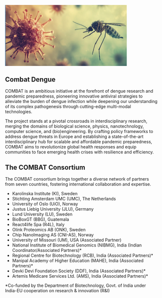 <img src="https://github.com/CombatDengue/.github/raw/main/profile/screen.png" alt="Logo" width="400">

## Combat Dengue
COMBAT is an ambitious initiative at the forefront of dengue research and pandemic preparedness, pioneering innovative antiviral strategies to alleviate the burden of dengue infection while deepening our understanding of its complex pathogenesis through cutting-edge multi-modal technologies.

The project stands at a pivotal crossroads in interdisciplinary research, merging the domains of biological science, physics, nanotechnology, computer science, and (bio)engineering. By crafting policy frameworks to address dengue threats in Europe and establishing a state-of-the-art interdisciplinary hub for scalable and affordable pandemic preparedness, COMBAT aims to revolutionize global health responses and equip communities to face emerging health crises with resilience and efficiency.

## The COMBAT Consortium
The COMBAT consortium brings together a diverse network of partners from seven countries, fostering international collaboration and expertise.

+ Karolinska Institute (KI), Sweden
+ Stichting Amsterdam UMC (UMC), The Netherlands
+ University of Oslo (UiO), Norway
+ Justus Liebig University (JLU), Germany
+ Lund University (LU), Sweden
+ BioBoxGT (BBG), Guatemala
+ React4life Spa (R4L), Italy
+ Olink Proteomics AB (ONK), Sweden
+ Chip NanoImaging AS (CNI-AS), Norway
+ University of Missouri (UM), USA (Associated Partner)
+ National Institute of Biomedical Genomics (NIBMG), India (Indian Coordinator/Associated Partners)*
+ Regional Centre for Biotechnology (RCB), India (Associated Partners)*
+ Manipal Academy of Higher Education (MAHE), India (Associated Partners)*
+ Devki Devi Foundation Society (DDF), India (Associated Partners)*
+ Artemis Medicare Services Ltd. (AMS), India (Associated Partners)*

*Co-funded by the Department of Biotechnology, Govt. of India under India-EU cooperation on research & innovation (R&I)
